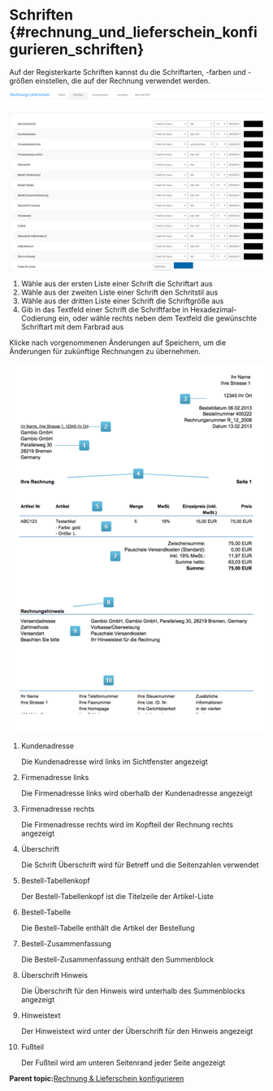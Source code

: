 # Schriften {#rechnung_und_lieferschein_konfigurieren_schriften}

Auf der Registerkarte Schriften kannst du die Schriftarten, -farben und -größen einstellen, die auf der Rechnung verwendet werden.

![](Bilder/Abb579_SchriftenFuerDieRechnungKonfigurieren.png "Schriften für die Rechnung konfigurieren")

1.  Wähle aus der ersten Liste einer Schrift die Schriftart aus
2.  Wähle aus der zweiten Liste einer Schrift den Schritstil aus
3.  Wähle aus der dritten Liste einer Schrift die Schriftgröße aus
4.  Gib in das Textfeld einer Schrift die Schriftfarbe in Hexadezimal-Codierung ein, oder wähle rechts neben dem Textfeld die gewünschte Schriftart mit dem Farbrad aus

Klicke nach vorgenommenen Änderungen auf Speichern, um die Änderungen für zukünftige Rechnungen zu übernehmen.

![](Bilder/Abb194_AufDerRechnungVerwendeteSchriften.png "Auf der Rechnung verwendete Schriften")

1.  Kundenadresse

    Die Kundenadresse wird links im Sichtfenster angezeigt

2.  Firmenadresse links

    Die Firmenadresse links wird oberhalb der Kundenadresse angezeigt

3.  Firmenadresse rechts

    Die Firmenadresse rechts wird im Kopfteil der Rechnung rechts angezeigt

4.  Überschrift

    Die Schrift Überschrift wird für Betreff und die Seitenzahlen verwendet

5.  Bestell-Tabellenkopf

    Der Bestell-Tabellenkopf ist die Titelzeile der Artikel-Liste

6.  Bestell-Tabelle

    Die Bestell-Tabelle enthält die Artikel der Bestellung

7.  Bestell-Zusammenfassung

    Die Bestell-Zusammenfassung enthält den Summenblock

8.  Überschrift Hinweis

    Die Überschrift für den Hinweis wird unterhalb des Summenblocks angezeigt

9.  Hinweistext

    Der Hinweistext wird unter der Überschrift für den Hinweis angezeigt

10. Fußteil

    Der Fußteil wird am unteren Seitenrand jeder Seite angezeigt


**Parent topic:**[Rechnung & Lieferschein konfigurieren](13_6_Rechnung_UND_Lieferschein_konfigurieren.md)

